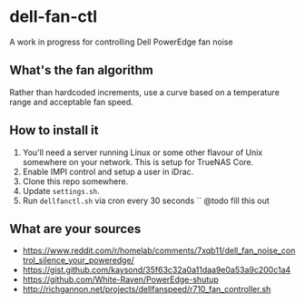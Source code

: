 # dell-fan-ctl
A work in progress for controlling Dell PowerEdge fan noise

## What's the fan algorithm

Rather than hardcoded increments, use a curve based on a temperature range and acceptable fan speed.

## How to install it

1. You'll need a server running Linux or some other flavour of Unix somewhere on your network. This is setup for TrueNAS Core.
1. Enable IMPI control and setup a user in iDrac.
1. Clone this repo somewhere.
1. Update `settings.sh`.
1. Run `dellfanctl.sh` via cron every 30 seconds `` @todo fill this out

## What are your sources

* https://www.reddit.com/r/homelab/comments/7xqb11/dell_fan_noise_control_silence_your_poweredge/
* https://gist.github.com/kaysond/35f63c32a0a11daa9e0a53a9c200c1a4
* https://github.com/White-Raven/PowerEdge-shutup
* http://richgannon.net/projects/dellfanspeed/r710_fan_controller.sh